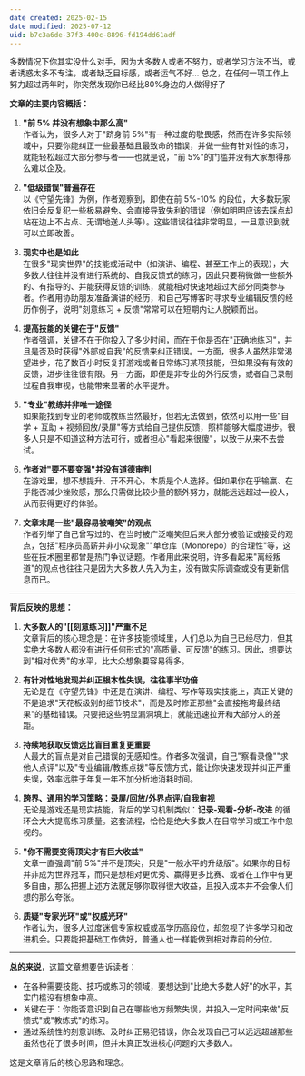 ```yaml
---
date created: 2025-02-15
date modified: 2025-07-12
uid: b7c3a6de-37f3-400c-8896-fd194dd61adf
---
```


多数情况下你其实没什么对手，因为大多数人或者不努力，或者学习方法不当，或者诱惑太多不专注，或者缺乏目标感，或者运气不好... 总之，在任何一项工作上努力超过两年时，你突然发现你已经比80%身边的人做得好了

**文章的主要内容概括：**

1. **"前 5% 并没有想象中那么高"**  
    作者认为，很多人对于"跻身前 5%"有一种过度的敬畏感，然而在许多实际领域中，只要你能纠正一些最基础且最致命的错误，并做一些有针对性的练习，就能轻松超过大部分参与者——也就是说，"前 5%"的门槛并没有大家想得那么难以企及。
    
2. **"低级错误"普遍存在**  
    以《守望先锋》为例，作者观察到，即使在前 5%-10% 的段位，大多数玩家依旧会反复犯一些极易避免、会直接导致失利的错误（例如明明应该去踩点却站在边上不占点、无谓地送人头等）。这些错误往往非常明显，一旦意识到就可以立即改善。
    
3. **现实中也是如此**  
    在很多"现实世界"的技能或活动中（如演讲、编程、甚至工作上的表现），大多数人往往并没有进行系统的、自我反馈式的练习，因此只要稍微做一些额外的、有指导的、并能获得反馈的训练，就能相对快速地超过大部分同类参与者。作者用协助朋友准备演讲的经历，和自己写博客时寻求专业编辑反馈的经历作例子，说明"刻意练习 + 反馈"常常可以在短期内让人脱颖而出。
    
4. **提高技能的关键在于"反馈"**  
    作者强调，关键不在于你投入了多少时间，而在于你是否在"正确地练习"，并且是否及时获得"外部或自我"的反馈来纠正错误。一方面，很多人虽然非常渴望进步，花了数百小时反复打游戏或者日常练习某项技能，但如果没有有效的反馈，进步往往很有限。另一方面，即便是非专业的外行反馈，或者自己录制过程自我审视，也能带来显著的水平提升。
    
5. **"专业"教练并非唯一途径**  
    如果能找到专业的老师或教练当然最好，但若无法做到，依然可以用一些"自学 + 互助 + 视频回放/录屏"等方式给自己提供反馈，照样能够大幅度进步。很多人只是不知道这种方法可行，或者担心"看起来很傻"，以致于从来不去尝试。
    
6. **作者对"要不要变强"并没有道德审判**  
    在游戏里，想不想提升、开不开心，本质是个人选择。但如果你在乎输赢、在乎能否减少挫败感，那么只需做比较少量的额外努力，就能远远超过一般人，从而获得更好的体验。
    
7. **文章末尾一些"最容易被嘲笑"的观点**  
    作者列举了自己曾写过的、在当时被广泛嘲笑但后来大部分被验证或接受的观点，包括"程序员高薪并非小众现象""单仓库（Monorepo）的合理性"等，这些在技术圈里都曾是热门争议话题。作者用此来说明，许多看起来"离经叛道"的观点也往往只是因为大多数人先入为主，没有做实际调查或没有更新信息而已。
    

---

**背后反映的思想：**

1. **大多数人的"[[刻意练习]]"严重不足**  
    文章背后的核心理念是：在许多技能领域里，人们总以为自己已经尽力，但其实绝大多数人都没有进行任何形式的"高质量、可反馈"的练习。因此，想要达到"相对优秀"的水平，比大众想象要容易得多。
    
2. **有针对性地发现并纠正根本性失误，往往事半功倍**  
    无论是在《守望先锋》中还是在演讲、编程、写作等现实技能上，真正关键的不是追求"天花板级别的细节技术"，而是及时修正那些"会直接拖垮最终结果"的基础错误。只要把这些明显漏洞填上，就能迅速拉开和大部分人的差距。
    
3. **持续地获取反馈远比盲目重复更重要**  
    人最大的盲点是对自己错误的无感知性。作者多次强调，自己"察看录像""求他人点评"以及"专业编辑/教练点拨"等反馈方式，能让你快速发现并纠正严重失误，效率远胜于年复一年不加分析地消耗时间。
    
4. **跨界、通用的学习策略：录屏/回放/外界点评/自我审视**  
    无论是游戏还是现实技能，背后的学习机制类似：**记录-观看-分析-改进** 的循环会大大提高练习质量。这套流程，恰恰是绝大多数人在日常学习或工作中忽视的。
    
5. **"你不需要变得顶尖才有巨大收益"**  
    文章一直强调"前 5%"并不是顶尖，只是"一般水平的升级版"。如果你的目标并非成为世界冠军，而只是想相对更优秀、赢得更多比赛、或者在工作中有更多自由，那么把握上述方法就足够你取得很大收益，且投入成本并不会像人们想的那么夸张。
    
6. **质疑"专家光环"或"权威光环"**  
    作者认为，很多人过度迷信专家权威或高学历高段位，却忽视了许多学习和改进机会。只要能把基础工作做好，普通人也一样能做到相对靠前的分位。
    

---

**总的来说**，这篇文章想要告诉读者：

- 在各种需要技能、技巧或练习的领域，要想达到"比绝大多数人好"的水平，其实门槛没有想象中高。
- 关键在于：你能否意识到自己在哪些地方频繁失误，并投入一定时间来做"反馈式"或"教练式"的练习。
- 通过系统性的刻意训练、及时纠正易犯错误，你会发现自己可以远远超越那些虽然也花了很多时间，但并未真正改进核心问题的大多数人。

这是文章背后的核心思路和理念。
